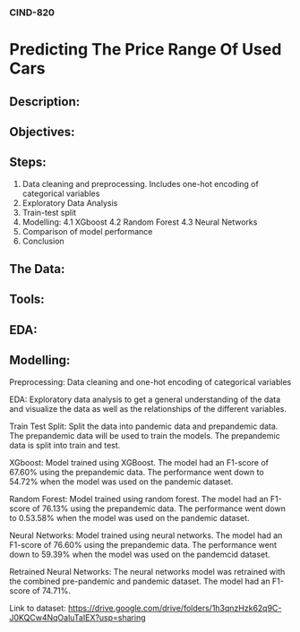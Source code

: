 ### CIND-820
# Predicting The Price Range Of Used Cars

## Description:

## Objectives:

## Steps:
1. Data cleaning and preprocessing. Includes one-hot encoding of categorical variables
2. Exploratory Data Analysis
3. Train-test split
4. Modelling:
    4.1 XGboost
    4.2 Random Forest
    4.3 Neural Networks
5. Comparison of model performance
6. Conclusion

## The Data:

## Tools:

## EDA:

## Modelling:

  Preprocessing: Data cleaning and one-hot encoding of categorical variables

  EDA: Exploratory data analysis to get a general understanding of the data and visualize the data as well as the relationships of the different variables. 

  Train Test Split: Split the data into pandemic data and prepandemic data. The prepandemic data will be used to train the models. The prepandemic data is split into train and test. 

  XGboost: Model trained using XGBoost. The model had an F1-score of 67.60% using the prepandemic data. The performance went down to 54.72% when the model was used on the pandemic dataset. 

  Random Forest: Model trained using random forest. The model had an F1-score of 76.13% using the prepandemic data. The performance went down to 0.53.58% when the model was used on the pandemic dataset.
  
  Neural Networks: Model trained using neural networks. The model had an F1-score of 76.60% using the prepandemic data. The performance went down to 59.39% when the model was used on the pandemcid dataset.
  
  Retrained Neural Networks: The neural networks model was retrained with the combined pre-pandemic and pandemic dataset. The model had an F1-score of 74.71%. 

Link to dataset:
https://drive.google.com/drive/folders/1h3qnzHzk62q9C-J0KQCw4NqOaluTaIEX?usp=sharing  

